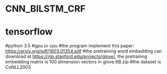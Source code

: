 # CNN_BILSTM_CRF
# tensorflow
#python 3.5
#gpu or cpu
#the program implement this paper: https://arxiv.org/pdf/1603.01354.pdf
#the pretraining word embedding can download at https://nlp.stanford.edu/projects/glove/, the pretrainng embedding matrix is 100 dimension vectors in glove.6B.zip
#the dataset is CoNLL2003
